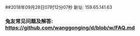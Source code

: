 ##2018年09月28日07时12分07秒 新址: 159.65.141.63
### 兔友常见问题及解答: https://github.com/wanggonging/d/blob/w/FAQ.md

